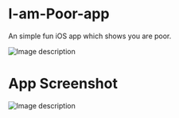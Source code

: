# I-am-Poor-app

An simple fun iOS app which shows you are poor.

![Image description](https://i.imgur.com/joePNBq.png)

# App Screenshot

![Image description](https://i.imgur.com/gMh0vLw.png)
